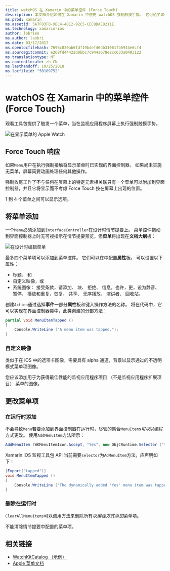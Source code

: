 ```yaml
---
title: watchOS 在 Xamarin 中的菜单控件 (Force Touch)
description: 本文档介绍如何在 Xamarin 中使用 watchOS 强制触摸手势。 它讨论了如何应对强制触摸屏输入，如何添加一个菜单，并更改菜单项。
ms.prod: xamarin
ms.assetid: 5A7F83FB-9BC4-4812-92C5-CEC8DAE8211E
ms.technology: xamarin-ios
author: lobrien
ms.author: laobri
ms.date: 03/17/2017
ms.openlocfilehash: 7696c820ab6fdf19bdef46db31061fb5914e6cf4
ms.sourcegitcommit: e268fd44422d0bbc7c944a678e2cc633a0493122
ms.translationtype: MT
ms.contentlocale: zh-CN
ms.lasthandoff: 10/25/2018
ms.locfileid: "50109752"
---
```

# <a name="watchos-menu-control-force-touch-in-xamarin"></a>watchOS 在 Xamarin 中的菜单控件 (Force Touch)

观看工具包提供了触发一个菜单，当在监视应用程序屏幕上执行强制触摸手势。

![](menu-images/menu.png "在显示菜单的 Apple Watch")
<!-- watch image courtesy of http://infinitapps.com/bezel/ -->

## <a name="responding-to-force-touch"></a>Force Touch 响应

如果`Menu`用户在执行强制接触将显示菜单时已实现的界面控制器。 如果尚未实施无菜单，屏幕简要动画处理任何其他操作。

强制收尾工作了不与任何在屏幕上的特定元素相关联只有一个菜单可以附加到界面控制器，并且它将显示而不考虑 Force Touch 按在屏幕上出现的位置。

1 到 4 个菜单之间可以显示选项。


## <a name="adding-a-menu"></a>将菜单添加

一个`Menu`必须添加到`InterfaceController`在设计时情节提要上。 菜单控件拖动到界面控制器上时无可视指示在情节提要预览，但**菜单**将出现在**文档大纲**板：

![](menu-images/menu-action.png "在设计时编辑菜单")

最多四个菜单项可以添加到菜单控件。 它们可以在中配置**属性**板。 可以设置以下属性：

- 标题、 和
- 自定义映像，或
- 系统图像： 接受条款，请添加、 块、 拒绝、 信息，也许，更，设为静音、 暂停、 播放和重复，恢复、 共享、 无序播放、 演讲者、 回收站。

创建`Action`通过选择**事件**一部分**属性**板和键入操作方法的名称。 将在代码中，它可以实现在界面控制器类中，此类创建的分部方法：

```csharp
partial void MenuItemTapped ()
{
    Console.WriteLine ("A menu item was tapped.");
}
```

### <a name="custom-images"></a>自定义映像

类似于在 iOS 中的选项卡图像，需要具有 alpha 通道，背景以显示通过的不透明模式菜单项图像。

您应该添加用于为获得最佳性能的监视应用程序项目 （不是监视应用程序扩展项目） 菜单的图像。


## <a name="changing-the-menu-items"></a>更改菜单项

<!--
### Design Time Items

Menu items added the storyboard can be shown and hidden programmatically.
-->

### <a name="adding-at-runtime"></a>在运行时添加

不会导致`Menu`若要添加到界面控制器在运行时，尽管的集合`MenuItem`s*可以*以编程方式更改。
使用`AddMenuItem`方法所示：

```csharp
AddMenuItem (WKMenuItemIcon.Accept, "Yes", new ObjCRuntime.Selector ("tapped"));
```

Xamarin.iOS 监视工具包 API 当前需要`selector`为`AdMenuItem`方法，应声明如下：

```csharp
[Export("tapped")]
void MenuItemTapped ()
{
    Console.WriteLine ("The dynamically added 'Yes' menu item was tapped.");
}
```

### <a name="removing-at-runtime"></a>删除在运行时

`ClearAllMenuItems`可以调用方法来删除所有*以编程方式添加*菜单项。

不能清除情节提要中配置的菜单项。



## <a name="related-links"></a>相关链接

- [WatchKitCatalog （示例）](https://developer.xamarin.com/samples/monotouch/watchOS/WatchKitCatalog/)
- [Apple 菜单文档](https://developer.apple.com/library/prerelease/ios/documentation/General/Conceptual/WatchKitProgrammingGuide/Menus.html)
